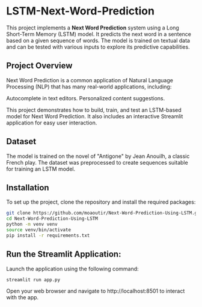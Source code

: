 # LSTM-Next-Word-Prediction

This project implements a **Next Word Prediction** system using a Long Short-Term Memory (LSTM) model. It predicts the next word in a sentence based on a given sequence of words. The model is trained on textual data and can be tested with various inputs to explore its predictive capabilities.


## Project Overview

Next Word Prediction is a common application of Natural Language Processing (NLP) that has many real-world applications, including:

Autocomplete in text editors.
Personalized content suggestions.

This project demonstrates how to build, train, and test an LSTM-based model for Next Word Prediction. It also includes an interactive Streamlit application for easy user interaction.

## Dataset
The model is trained on the novel of "Antigone" by Jean Anouilh, a classic French play. The dataset was preprocessed to create sequences suitable for training an LSTM model.

## Installation

To set up the project, clone the repository and install the required packages:

```bash
git clone https://github.com/moaoutir/Next-Word-Prediction-Using-LSTM.git
cd Next-Word-Prediction-Using-LSTM
python -m venv venv            
source venv/bin/activate  
pip install -r requirements.txt 
```
## Run the Streamlit Application:

Launch the application using the following command:
```bash
streamlit run app.py
```
Open your web browser and navigate to http://localhost:8501 to interact with the app.

